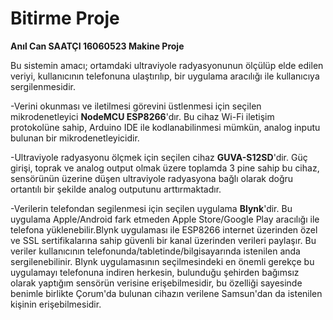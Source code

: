 # Bitirme Proje

<b>Anıl Can SAATÇI 16060523 Makine Proje</b>

Bu sistemin amacı; ortamdaki ultraviyole radyasyonunun ölçülüp elde edilen veriyi, kullanıcının telefonuna ulaştırılıp, bir uygulama aracılığı ile kullanıcıya sergilenmesidir.

-Verini okunması ve iletilmesi görevini üstlenmesi için seçilen mikrodenetleyici <b>NodeMCU ESP8266</b>'dır. Bu cihaz Wi-Fi iletişim protokolüne sahip, Arduino IDE ile kodlanabilinmesi mümkün, analog inputu bulunan bir mikrodenetleyicidir.

-Ultraviyole radyasyonu ölçmek için seçilen cihaz <b>GUVA-S12SD</b>'dir. Güç girişi, toprak ve analog output olmak üzere toplamda 3 pine sahip bu cihaz, sensörünün üzerine düşen ultraviyole radyasyona bağlı olarak doğru ortantılı bir şekilde analog outputunu arttırmaktadır.

-Verilerin telefondan segilenmesi için seçilen uygulama <b>Blynk</b>'dir. Bu uygulama Apple/Android fark etmeden Apple Store/Google Play aracılığı ile telefona yüklenebilir.Blynk uygulaması ile ESP8266 internet üzerinden özel ve SSL sertifikalarına sahip güvenli bir kanal üzerinden verileri paylaşır. Bu veriler kullanıcının telefonunda/tabletinde/bilgisayarında istenilen anda sergilenebilinir. Blynk uygulamasının seçilmesindeki en önemli gerekçe bu uygulamayı telefonuna indiren herkesin, bulunduğu şehirden bağımsız olarak yaptığım sensörün verisine erişebilmesidir, bu özelliği sayesinde benimle birlikte Çorum'da bulunan cihazın verilene Samsun'dan da istenilen kişinin erişebilmesidir.


